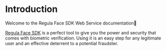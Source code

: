 # Introduction

Welcome to the Regula Face SDK Web Service documentation👋

[Regula Face SDK](https://mobile.regulaforensics.com/biometric-verification) is a perfect tool to give you the power and security that comes with biometric verification.
Using it is an easy step for any legitimate user and an effective deterrent to a potential fraudster.
